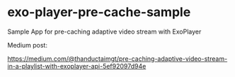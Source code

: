 # exo-player-pre-cache-sample
Sample App for pre-caching adaptive video stream with ExoPlayer

Medium post:

https://medium.com/@thanductaimgt/pre-caching-adaptive-video-stream-in-a-playlist-with-exoplayer-api-5ef92097d94e
